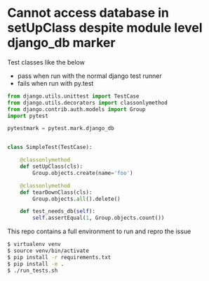 # Cannot access database in setUpClass despite module level django\_db marker

Test classes like the below 

* pass when run with the normal django test runner
* fails when run with py.test

```python
from django.utils.unittest import TestCase
from django.utils.decorators import classonlymethod
from django.contrib.auth.models import Group
import pytest

pytestmark = pytest.mark.django_db


class SimpleTest(TestCase):

    @classonlymethod
    def setUpClass(cls):
        Group.objects.create(name='foo')

    @classonlymethod
    def tearDownClass(cls):
        Group.objects.all().delete()

    def test_needs_db(self):
        self.assertEqual(1, Group.objects.count())
```

This repo contains a full environment to run and repro the issue

```bash
$ virtualenv venv
$ source venv/bin/activate
$ pip install -r requirements.txt
$ pip install -e .
$ ./run_tests.sh
```
